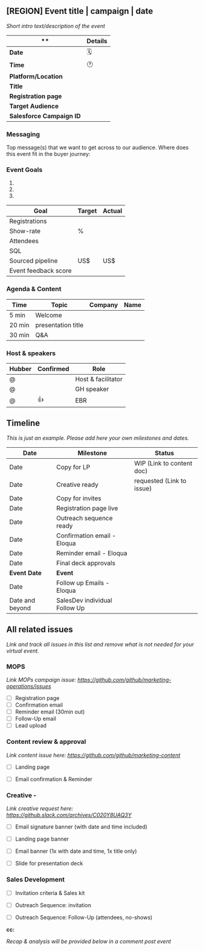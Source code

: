 ## [REGION] Event title | campaign | date 

_Short intro text/description of the event_

** | Details 
--- | ---
**Date** | 🗓️   
**Time** | 🕐  
**Platform/Location** | 
**Title** | 
**Registration page** | 
**Target Audience** |
**Salesforce Campaign ID** | 

### Messaging
Top message(s) that we want to get across to our audience. Where does this event fit in the buyer journey: 


### Event Goals

1. 
2.
3.

Goal | Target | Actual
--- | --- | ---
Registrations |  | 
Show-rate | % | 
Attendees |  |
SQL |  |
Sourced pipeline | US$  | US$
Event feedback score |   | 

### Agenda & Content

Time | Topic | Company | Name
------------ | ------------- | ------------- | -------------
5 min | Welcome | | 
20 min  | presentation title |  | 
30 min | Q&A | 


### Host & speakers
Hubber | Confirmed | Role 
------------ | ------------- | ------------- 
@  |   | Host & facilitator
@  |   | GH speaker
@ | 👍  | EBR

## Timeline
_This is just an example. Please add here your own milestones and dates._

Date | Milestone | Status
--- | --- | ---
Date | Copy for LP | WIP (Link to content doc)
Date | Creative ready | requested (Link to issue)
Date | Copy for invites | 
Date | Registration page live | 
Date | Outreach sequence ready |
Date | Confirmation email - Eloqua |
Date | Reminder email - Eloqua |
Date | Final deck approvals | 
**Event Date** | **Event** |
Date | Follow up Emails - Eloqua |
Date and beyond | SalesDev individual Follow Up |


## All related issues 
_Link and track all issues in this list and remove what is not needed for your virtual event._


### MOPS
_Link MOPs campaign issue: https://github.com/github/marketing-operations/issues_

- [ ] Registration page
- [ ] Confirmation email 
- [ ] Reminder email (30min out)
- [ ] Follow-Up email 
- [ ] Lead upload 

### Content review & approval
_Link content issue here: https://github.com/github/marketing-content_

- [ ] Landing page 
- [ ] Email confirmation & Reminder
 

### Creative - 
_Link creative request here: https://github.slack.com/archives/C020Y8UAQ3Y_

- [ ] Email signature banner (with date and time included) 
- [ ] Landing page banner
- [ ] Email banner (1x with date and time, 1x title only)
- [ ] Slide for presentation deck


### Sales Development

- [ ] Invitation criteria & Sales kit 
- [ ] Outreach Sequence: invitation
- [ ] Outreach Sequence: Follow-Up (attendees, no-shows)


**cc:** 

_Recap & analysis will be provided below in a comment post event_
